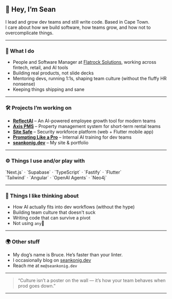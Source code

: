 ## 👋 Hey, I’m Sean

I lead and grow dev teams and still write code. Based in Cape Town.  
I care about how we build software, how teams grow, and how not to overcomplicate things.

---

### 💼 What I do

- People and Software Manager at [Flatrock Solutions](https://flatrocksolutions.com), working across fintech, retail, and AI tools
- Building real products, not slide decks
- Mentoring devs, running 1:1s, shaping team culture (without the fluffy HR nonsense)
- Keeping things shipping and sane

---

### 🛠 Projects I’m working on

- **[ReflectAI](#)** – An AI-powered employee growth tool for modern teams
- **[Axis PMS](#)** – Property management system for short-term rental teams
- **[Site Safe](#)** – Security workforce platform (web + Flutter mobile app)
- **[Prompting Like a Pro](#)** – Internal AI training for dev teams
- **[seankonig.dev](https://seankonig.dev)** – My site & portfolio

---

### ⚙️ Things I use and/or play with

\`Next.js\` · \`Supabase\` · \`TypeScript\` · \`Fastify\` · \`Flutter\`  
\`Tailwind\` · \`Angular\` · \`OpenAI Agents\` · \`Neo4j\`

---

### 🧠 Things I like thinking about

- How AI actually fits into dev workflows (without the hype)
- Building team culture that doesn't suck
- Writing code that can survive a pivot
- Not using `any`🤬

---

### 🌍 Other stuff

- My dog’s name is Bruce. He’s faster than your linter.
- I occasionally blog on [seankonig.dev](https://seankonig.dev)
- Reach me at `me@seankonig.dev`

---

> “Culture isn’t a poster on the wall — it’s how your team behaves when prod goes down.”

---
